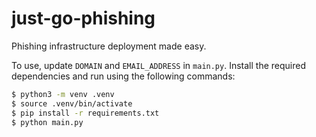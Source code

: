 # just-go-phishing
Phishing infrastructure deployment made easy.

To use, update `DOMAIN` and `EMAIL_ADDRESS` in `main.py`. Install the required dependencies and run using the following commands:

```bash
$ python3 -m venv .venv
$ source .venv/bin/activate
$ pip install -r requirements.txt
$ python main.py
```
